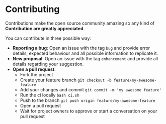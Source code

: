 # Contributing

Contributions make the open source community amazing so any kind of **Contribution are greatly appreciated**.

You can contribute in three possible way:

* **Reporting a bug**: Open an issue with the tag `bug` and provide error details, expected behaviour and all possible
  information to replicate it.
* **New proposal**: Open an issue with the tag `enhancement` and provide all details regarding your suggestion.
* **Open a pull request**:
    * Fork the project
    * Create your feature branch `git checkout -b feature/my-awesome-feature`
    * Add your changes and commit `git commit -m 'my awesome feature'`
    * Run the ci locally `bash ci.sh`
    * Push to the branch `git push origin feature/my-awesome-feature`
    * Open a pull request
    * Wait for project owners to approve or start a conversation on your pull request
